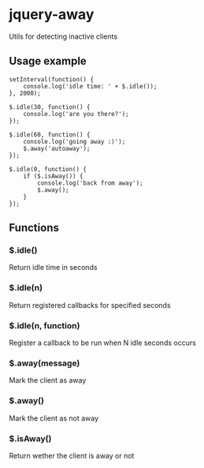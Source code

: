 # jquery-away

Utils for detecting inactive clients

## Usage example

    setInterval(function() {
        console.log('idle time: ' + $.idle());
    }, 2000);

    $.idle(30, function() {
        console.log('are you there?');
    });

    $.idle(60, function() {
        console.log('going away :)');
        $.away('autoaway');
    });

    $.idle(0, function() {
        if ($.isAway()) {
            console.log('back from away');
            $.away();
        }
    });


## Functions

### $.idle()
Return idle time in seconds

### $.idle(n)
Return registered callbacks for specified seconds

### $.idle(n, function)
Register a callback to be run when N idle seconds occurs

### $.away(message)
Mark the client as away

### $.away()
Mark the client as not away

### $.isAway()
Return wether the client is away or not
